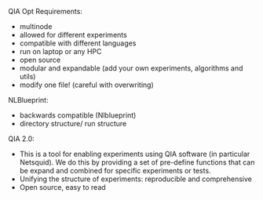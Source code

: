 QIA Opt
Requirements:
- multinode
- allowed for different experiments
- compatible with different languages
- run on laptop or any HPC
- open source
- modular and expandable (add your own experiments, algorithms and utils)
- modify one file! (careful with overwriting)

NLBlueprint:
- backwards compatible (Nlblueprint)
- directory structure/ run structure

QIA 2.0:

- This is a tool for enabling experiments using QIA software (in particular Netsquid). We do this by providing a set of pre-define functions that can be expand and combined for specific experiments or tests.
- Unifying the structure of experiments: reproducible and comprehensive
- Open source, easy to read

